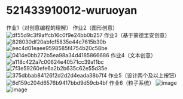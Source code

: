# 521433910012-wuruoyan
作业1（对创意编程的理解）
作业2（图形创意）
![df55d9c3f9affcb16c0f9e24bb0b257](https://user-images.githubusercontent.com/90955383/137855356-5e20b0c6-fda2-441b-bb5b-9020c48fd565.png)
作业3（基于蒙德里安创意）
![828030df20abfcf5835e44c7615b30b](https://user-images.githubusercontent.com/90955383/137855384-5136bf6b-e79d-42de-9adf-a609e9c5eae7.png)
![eec4d01eaee9598585f4754b20c58be](https://user-images.githubusercontent.com/90955383/137855396-ab3db66e-30b0-4b96-b936-b45ac07ff4da.png)
![0414e0bb272b5ea98a34d4185866686](https://user-images.githubusercontent.com/90955383/137855404-46f05bef-148e-459f-b8aa-ba08896fde25.png)
作业4（文本创意）
![a118c422a7c00624e40571cc39a11bc](https://user-images.githubusercontent.com/90955383/137855431-973c8b31-3a5f-4e65-8ff1-9d81fb3b8996.png)
![7f3e59260efe6a2b2b635c62e55d35e](https://user-images.githubusercontent.com/90955383/137855448-4faf1448-1860-4f65-a47c-1a4a2b5b39fc.png)
![375dbbab84126f2d2d2d4eada38b7f4](https://user-images.githubusercontent.com/90955383/137855461-cc31905f-19db-428a-8cc3-732729f711e9.png)
作业5（设计两个及以上按钮）
![6d159c204d6576b9417bbd9d59cb4bf](https://user-images.githubusercontent.com/90955383/137855480-ef3ae82d-e71d-48fa-936e-cede4ba4420c.png)
作业6（粒子系统）
![image](https://user-images.githubusercontent.com/90955383/139573930-33a63173-8799-4f61-a654-c86b5820ff83.png)
![image](https://user-images.githubusercontent.com/90955383/139573941-edd02e97-4ba3-4b45-add1-74b438ba17eb.png)
